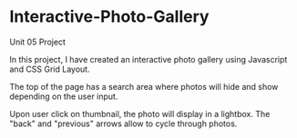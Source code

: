 # Interactive-Photo-Gallery
Unit 05 Project

In this project, I have created an interactive photo gallery using Javascript and CSS Grid Layout. 

The top of the page has a search area where photos will hide and show depending on the user input.

Upon user click on thumbnail, the photo will display in a lightbox. The "back" and "previous" arrows allow to cycle through photos. 
